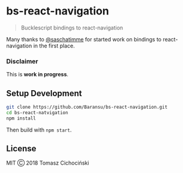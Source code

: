 # bs-react-navigation

> Bucklescript bindings to react-navigation

Many thanks to [@saschatimme](https://github.com/saschatimme) for started work on bindings to react-navigation in the first place.

### Disclaimer

This is **work in progress**.

## Setup Development

```sh
git clone https://github.com/Baransu/bs-react-navigation.git
cd bs-react-natvigation
npm install
```

Then build with `npm start`.

## License

MIT Ⓒ 2018 Tomasz Cichociński
